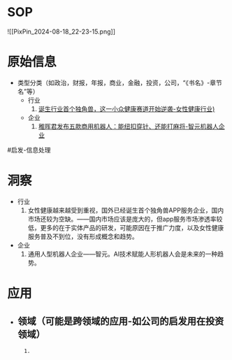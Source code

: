 
# SOP

![[PixPin_2024-08-18_22-23-15.png]]

# 原始信息

- 类型分类（如政治，财报，年报，商业，金融，投资，公司，“《书名》-章节名”等）
	- 行业
		1. [诞生行业首个独角兽，这一小众健康赛道开始逆袭-女性健康行业)](https://www.36kr.com/p/2910914840779651) 
	- 企业
		1. [稚晖君发布五款商用机器人：能纽扣穿针、还能打麻将-智元机器人企业](https://www.36kr.com/p/2911230419147648) 

#启发-信息处理
# 洞察

- 行业
	1. 女性健康越来越受到重视，国外已经诞生首个独角兽APP服务企业，国内市场还较为空缺。——国内市场应该是庞大的，但app服务市场渗透率较低，更多的在于实体产品的研发，可能原因在于推广力度，以及女性健康服务普及不到位，没有形成概念和趋势。
- 企业
	1. 通用人型机器人企业——智元。AI技术赋能人形机器人会是未来的一种趋势。
# 应用

- 领域（可能是跨领域的应用-如公司的启发用在投资领域）
	- 
		1. 


